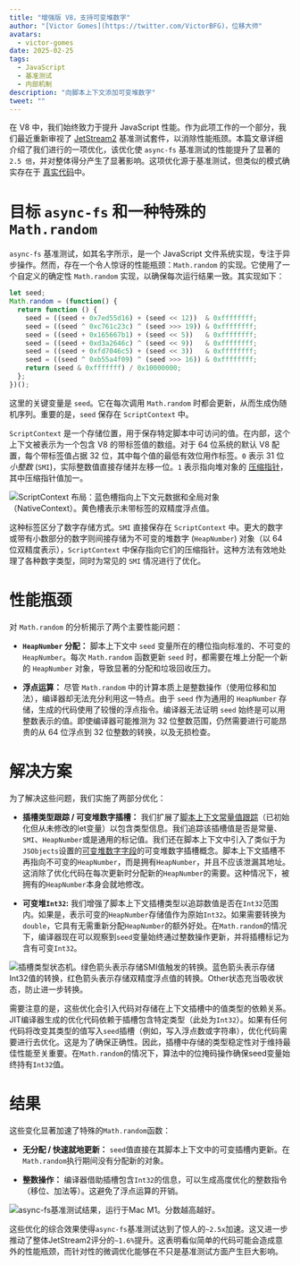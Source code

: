 ```yaml
---
title: "增强版 V8，支持可变堆数字"
author: "[Victor Gomes](https://twitter.com/VictorBFG)，位移大师"
avatars: 
  - victor-gomes
date: 2025-02-25
tags: 
  - JavaScript
  - 基准测试
  - 内部机制
description: "向脚本上下文添加可变堆数字"
tweet: ""
---
```


在 V8 中，我们始终致力于提升 JavaScript 性能。作为此项工作的一个部分，我们最近重新审视了 [JetStream2](https://browserbench.org/JetStream2.1/) 基准测试套件，以消除性能瓶颈。本篇文章详细介绍了我们进行的一项优化，该优化使 `async-fs` 基准测试的性能提升了显著的 `2.5 倍`，并对整体得分产生了显著影响。这项优化源于基准测试，但类似的模式确实存在于 [真实代码](https://github.com/WebAssembly/binaryen/blob/3339c1f38da5b68ce8bf410773fe4b5eee451ab8/scripts/fuzz_shell.js#L248)中。

<!--truncate-->
# 目标 `async-fs` 和一种特殊的 `Math.random`

`async-fs` 基准测试，如其名字所示，是一个 JavaScript 文件系统实现，专注于异步操作。然而，存在一个令人惊讶的性能瓶颈：`Math.random` 的实现。它使用了一个自定义的确定性 `Math.random` 实现，以确保每次运行结果一致。其实现如下：

```js
let seed;
Math.random = (function() {
  return function () {
    seed = ((seed + 0x7ed55d16) + (seed << 12))  & 0xffffffff;
    seed = ((seed ^ 0xc761c23c) ^ (seed >>> 19)) & 0xffffffff;
    seed = ((seed + 0x165667b1) + (seed << 5))   & 0xffffffff;
    seed = ((seed + 0xd3a2646c) ^ (seed << 9))   & 0xffffffff;
    seed = ((seed + 0xfd7046c5) + (seed << 3))   & 0xffffffff;
    seed = ((seed ^ 0xb55a4f09) ^ (seed >>> 16)) & 0xffffffff;
    return (seed & 0xfffffff) / 0x10000000;
  };
})();
```

这里的关键变量是 `seed`。它在每次调用 `Math.random` 时都会更新，从而生成伪随机序列。重要的是，`seed` 保存在 `ScriptContext` 中。

`ScriptContext` 是一个存储位置，用于保存特定脚本中可访问的值。在内部，这个上下文被表示为一个包含 V8 的带标签值的数组。对于 64 位系统的默认 V8 配置，每个带标签值占据 32 位，其中每个值的最低有效位用作标签。`0` 表示 31 位 _小整数_ (`SMI`)，实际整数值直接存储并左移一位。`1` 表示指向堆对象的 [压缩指针](https://v8.dev/blog/pointer-compression)，其中压缩指针值加一。

![`ScriptContext` 布局：蓝色槽指向上下文元数据和全局对象（`NativeContext`）。黄色槽表示未带标签的双精度浮点值。](/_img/mutable-heap-number/script-context.svg)

这种标签区分了数字存储方式。`SMI` 直接保存在 `ScriptContext` 中。更大的数字或带有小数部分的数字则间接存储为不可变的堆数字 (`HeapNumber`) 对象（以 64 位双精度表示），`ScriptContext` 中保存指向它们的压缩指针。这种方法有效地处理了各种数字类型，同时为常见的 `SMI` 情况进行了优化。

# 性能瓶颈

对 `Math.random` 的分析揭示了两个主要性能问题：

- **`HeapNumber` 分配：** 脚本上下文中 `seed` 变量所在的槽位指向标准的、不可变的 `HeapNumber`。每次 `Math.random` 函数更新 `seed` 时，都需要在堆上分配一个新的 `HeapNumber` 对象，导致显著的分配和垃圾回收压力。

- **浮点运算：** 尽管 `Math.random` 中的计算本质上是整数操作（使用位移和加法），编译器却无法充分利用这一特点。由于 `seed` 作为通用的 `HeapNumber` 存储，生成的代码使用了较慢的浮点指令。编译器无法证明 `seed` 始终是可以用整数表示的值。即使编译器可能推测为 32 位整数范围，仍然需要进行可能昂贵的从 64 位浮点到 32 位整数的转换，以及无损检查。

# 解决方案

为了解决这些问题，我们实施了两部分优化：

- **插槽类型跟踪 / 可变堆数字插槽：** 我们扩展了[脚本上下文常量值跟踪](https://issues.chromium.org/u/2/issues/42203515)（已初始化但从未修改的let变量）以包含类型信息。我们追踪该插槽值是否是常量、`SMI`、`HeapNumber`或是通用的标记值。我们还在脚本上下文中引入了类似于为`JSObjects`设置的[可变堆数字字段](https://v8.dev/blog/react-cliff#smi-heapnumber-mutableheapnumber)的可变堆数字插槽概念。脚本上下文插槽不再指向不可变的`HeapNumber`，而是拥有`HeapNumber`，并且不应该泄漏其地址。这消除了优化代码在每次更新时分配新的`HeapNumber`的需要。这种情况下，被拥有的`HeapNumber`本身会就地修改。

- **可变堆`Int32`:** 我们增强了脚本上下文插槽类型以追踪数值是否在`Int32`范围内。如果是，表示可变的`HeapNumber`存储值作为原始`Int32`。如果需要转换为`double`，它具有无需重新分配`HeapNumber`的额外好处。在`Math.random`的情况下，编译器现在可以观察到`seed`变量始终通过整数操作更新，并将插槽标记为含有可变`Int32`。

![插槽类型状态机。绿色箭头表示存储`SMI`值触发的转换。蓝色箭头表示存储`Int32`值的转换，红色箭头表示存储双精度浮点值的转换。`Other`状态充当吸收状态，防止进一步转换。](/_img/mutable-heap-number/transitions.svg)

需要注意的是，这些优化会引入代码对存储在上下文插槽中的值类型的依赖关系。JIT编译器生成的优化代码依赖于插槽包含特定类型（此处为`Int32`）。如果有任何代码将改变其类型的值写入`seed`插槽（例如，写入浮点数或字符串），优化代码需要进行去优化。这是为了确保正确性。因此，插槽中存储的类型稳定性对于维持最佳性能至关重要。在`Math.random`的情况下，算法中的位掩码操作确保seed变量始终持有`Int32`值。

# 结果

这些变化显著加速了特殊的`Math.random`函数：

- **无分配 / 快速就地更新：** `seed`值直接在其脚本上下文中的可变插槽内更新。在`Math.random`执行期间没有分配新的对象。

- **整数操作：** 编译器借助插槽包含`Int32`的信息，可以生成高度优化的整数指令（移位、加法等）。这避免了浮点运算的开销。

![`async-fs`基准测试结果，运行于Mac M1。分数越高越好。](/_img/mutable-heap-number/result.png)

这些优化的综合效果使得`async-fs`基准测试达到了惊人的`~2.5x`加速。这又进一步推动了整体JetStream2评分的`~1.6%`提升。这表明看似简单的代码可能会造成意外的性能瓶颈，而针对性的微调优化能够在不只是基准测试方面产生巨大影响。


